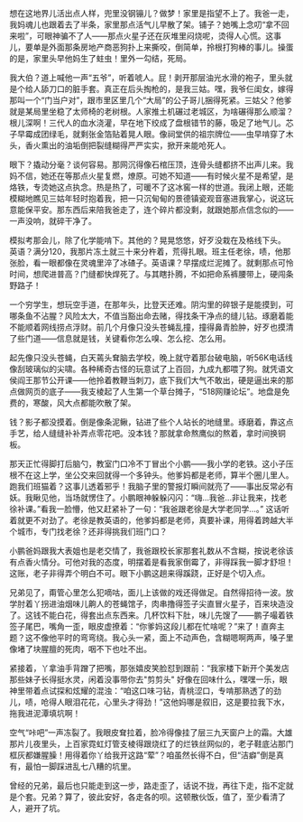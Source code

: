 想在这地界儿活出点人样，兜里没钢镚儿？做梦！家里是指望不上了。我爸一走，我妈魂儿也跟着去了半条，家里那点活气儿早散了架。铺子？她嘴上念叨“拿不回来啦”，可眼神骗不了人——那点火星子还在灰堆里闷烧呢，烫得人心慌。这事儿，要单是外面那条房地产商恶狗扑上来撕咬，倒简单，拎根打狗棒的事儿。操蛋的是，家里头早他妈生了蛀虫！里外一勾结，死局。

我大伯？道上喊他一声“五爷”，听着唬人。屁！剥开那层油光水滑的袍子，里头就是个给人舔刀口的脏手套。真正在后头掏枪的，是我三姑。嘿，我爷仨闺女，嫁得那叫一个“门当户对”，跟市里区里几个“大局”的公子哥儿捆得死紧。三姑父？他爹就是某局里坐稳了太师椅的老树根。人家推土机碾过老城区，为啥碾得那么顺溜？根儿深啊！三代人的血水浇灌，早在地下绞成了盘根错节的藤，吸足了地气儿。芯子早霉成团绿毛，就剩张金箔贴着晃人眼。像祠堂供的祖宗牌位——虫早啃穿了木头，香火熏出的油垢倒把裂缝糊得严严实实，掀开来能呛死人。

眼下？撬动分毫？谈何容易。那网沉得像石棺压顶，连骨头缝都挤不出声儿来。我妈不信，她还在等那点火星复燃，燎原。可她不知道——有时候火星不是希望，是烙铁，专烫她这点执念。热是热了，可暖不了这冰窖一样的世道。我闭上眼，还能模糊地瞧见三姑年轻时抱着我，把一只沉甸甸的景德镇瓷观音塞进我掌心，说这玩意能保平安。那东西后来陪我爸走了，连个碎片都没剩，就跟她那点信念似的——一声没响，就碎干净了。

模拟考那会儿，除了化学能啃下。其他的？晃晃悠悠，好歹没栽在及格线下头。 英语？满分120，我那片冻土就三十来分杵着，荒得扎眼。班主任老徐，啧，他那张脸，看一眼都像在灵魂里淬了冰碴子。英语课？早摆成烂泥摊了。就剩那点可怜时间，想爬进普高？门缝都快焊死了。与其瞎扑腾，不如把命系裤腰带上，硬闯条野路子！

一个穷学生，想玩空手道，在那年头，比登天还难。阴沟里的碎银子是能摸到，可哪条鱼不沾腥？风险太大，不值当豁出命去赌，得找条干净点的缝儿钻。琢磨着能不能顺着网线捞点浮财。前几个月像只没头苍蝇乱撞，撞得鼻青脸肿，好歹也摸清了些门道——信息就是钱，关键看你怎么嗅、怎么挖、怎么用。

起先像只没头苍蝇，白天蔫头耷脑去学校，晚上就守着那台破电脑，听56K电话线像刮玻璃似的尖啸。各种稀奇古怪的玩意试了上百回，九成九都喂了狗。就凭语文侯阎王那节公开课——他拎着教鞭当刺刀，底下我们大气不敢出，硬是逼出来的那点做网页的底子——我支棱起了人生第一个草台摊子，“518网赚论坛”。地盘是免费的，寒酸，风大点都能吹散了架。

钱？影子都没摸着。倒是像条泥鳅，钻进了些个人站长的地缝里。琢磨着，靠这点手艺，给人缝缝补补弄点零花吧。没本钱？那就拿命熬鹰似的熬着，拿时间换铜板。

那天正忙得脚打后脑勺，教室门口冷不丁冒出个小鹏——我小学的老铁。这小子压根不在这上学，坐公交来回就得一个多钟头。他爹妈都是老师，算半个圈儿里人。跑我们班猫着？这事儿透着邪乎！我脑子里的警报灯瞬间就亮了——事出反常必有妖。我瞅见他，当场就愣住了。小鹏眼神躲躲闪闪：“嗨…我爸…非让我来，找老徐补课。”看我一脸懵，他又赶紧补了一句：“我爸跟老徐是大学老同学…。” 这话听着就更不对劲了。老徐是教英语的，他爹妈都是老师，真要补课，用得着跨越大半个城市，专门找老徐？还非得挑我们班门口？

小鹏爸妈跟我大表姐也是老交情了，我爸跟校长家那套礼数从不含糊，按说老徐该有点香火情分。可他对我的态度，明摆着是看我家倒霉了，非得踩我一脚才舒坦！这账，老子非得弄个明白不可。眼下小鹏这趟来得蹊跷，正好是个切入点。

兄弟见了，甭管心里怎么犯嘀咕，面儿上该做的戏还得做足。自然得招待一波。放学肘着丫拐进油烟味儿齁人的苍蝇馆子，肉串撸得签子尖直冒火星子，百来块造没了。这钱不能白花，得套出点东西来。几杯饮料下肚，味儿先馊了——鹏子嘬着铁签子尾巴，嘴角一歪，眼皮虚撩着：“你爹妈这段儿都在忙啥呢？”来了！直奔主题？这不像他平时的弯弯绕。我心头一紧，面上不动声色，含糊嗯啊两声，嗓子里像堵了块腥膻的死肉，咽不下也吐不出。

紧接着，丫拿油手背蹭了把嘴，那张嬉皮笑脸怼到跟前：“我家楼下新开个美发店那些妹子长得挺水灵，闲着没事带你去"剪剪头" 好像在回味什么，嘿嘿一乐，眼神里带着点试探和炫耀的混浊：“咱这口味刁钻，青桃涩口，专啃那熟透了的劲儿，啧，呛得人眼泪花花，心里头才得劲！”这他妈哪是叙旧，这是要拉我下水，拖我进泥潭填坑啊！

空气“咔吧”一声冻裂了。我眼皮耷拉着，脸冷得像挂了层三九天窗户上的霜。大雄那片儿夜里头，上百家霓虹灯管支棱得跟烧红了的烂铁丝网似的，老子鞋底沾那门框灰都嫌腥臊！用得着你丫给我开这路“荤”？咱虽然长得不白，但“洁癖”倒是真有，最怕一脚踩进乱七八糟的坑里。

曾经的兄弟，最后也只能走到这一步，路走歪了，话说不拢，再往下走，指不定就是个套。兄弟？算了，彼此安好，各走各的呗。这顿散伙饭，值了，至少看清了人，避开了坑。